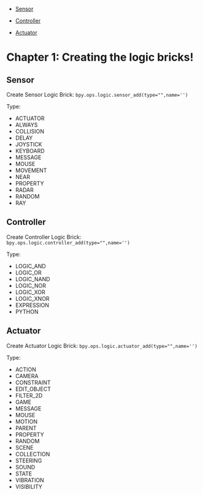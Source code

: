 - [Sensor](#Sensor)

- [Controller](#Controller)

- [Actuator](#Actuator)


# Chapter 1: Creating the logic bricks!
## Sensor
Create Sensor Logic Brick: 
```bpy.ops.logic.sensor_add(type="",name='')```

Type:
* ACTUATOR
* ALWAYS
* COLLISION
* DELAY
* JOYSTICK
* KEYBOARD
* MESSAGE
* MOUSE
* MOVEMENT
* NEAR
* PROPERTY
* RADAR
* RANDOM
* RAY

## Controller
Create Controller Logic Brick:
```bpy.ops.logic.controller_add(type="",name='')```

Type:
* LOGIC_AND
* LOGIC_OR
* LOGIC_NAND
* LOGIC_NOR
* LOGIC_XOR
* LOGIC_XNOR
* EXPRESSION
* PYTHON

## Actuator
Create Actuator Logic Brick:
```bpy.ops.logic.actuator_add(type="",name='')```

Type:
* ACTION
* CAMERA
* CONSTRAINT
* EDIT_OBJECT
* FILTER_2D
* GAME
* MESSAGE
* MOUSE 
* MOTION
* PARENT
* PROPERTY
* RANDOM
* SCENE
* COLLECTION
* STEERING
* SOUND
* STATE
* VIBRATION
* VISIBILITY
